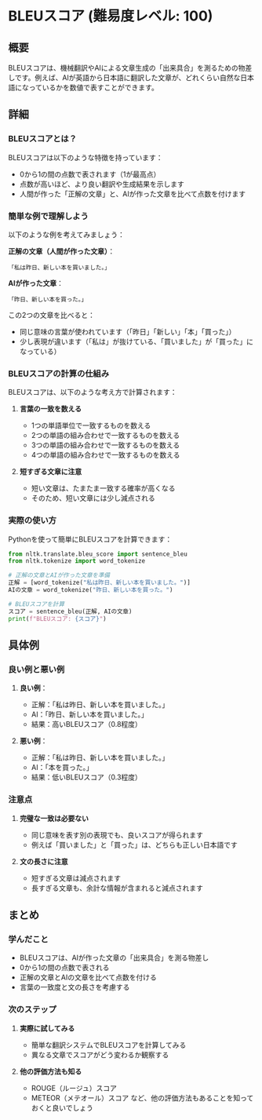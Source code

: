 # BLEUスコア (難易度レベル: 100)

## 概要
BLEUスコアは、機械翻訳やAIによる文章生成の「出来具合」を測るための物差しです。例えば、AIが英語から日本語に翻訳した文章が、どれくらい自然な日本語になっているかを数値で表すことができます。

## 詳細

### BLEUスコアとは？
BLEUスコアは以下のような特徴を持っています：
- 0から1の間の点数で表されます（1が最高点）
- 点数が高いほど、より良い翻訳や生成結果を示します
- 人間が作った「正解の文章」と、AIが作った文章を比べて点数を付けます

### 簡単な例で理解しよう
以下のような例を考えてみましょう：

**正解の文章（人間が作った文章）**：
```
「私は昨日、新しい本を買いました。」
```

**AIが作った文章**：
```
「昨日、新しい本を買った。」
```

この2つの文章を比べると：
- 同じ意味の言葉が使われています（「昨日」「新しい」「本」「買った」）
- 少し表現が違います（「私は」が抜けている、「買いました」が「買った」になっている）

### BLEUスコアの計算の仕組み
BLEUスコアは、以下のような考え方で計算されます：

1. **言葉の一致を数える**
   - 1つの単語単位で一致するものを数える
   - 2つの単語の組み合わせで一致するものを数える
   - 3つの単語の組み合わせで一致するものを数える
   - 4つの単語の組み合わせで一致するものを数える

2. **短すぎる文章に注意**
   - 短い文章は、たまたま一致する確率が高くなる
   - そのため、短い文章には少し減点される

### 実際の使い方
Pythonを使って簡単にBLEUスコアを計算できます：

```python
from nltk.translate.bleu_score import sentence_bleu
from nltk.tokenize import word_tokenize

# 正解の文章とAIが作った文章を準備
正解 = [word_tokenize("私は昨日、新しい本を買いました。")]
AIの文章 = word_tokenize("昨日、新しい本を買った。")

# BLEUスコアを計算
スコア = sentence_bleu(正解, AIの文章)
print(f"BLEUスコア: {スコア}")
```

## 具体例

### 良い例と悪い例
1. **良い例**：
   - 正解：「私は昨日、新しい本を買いました。」
   - AI：「昨日、新しい本を買いました。」
   - 結果：高いBLEUスコア（0.8程度）

2. **悪い例**：
   - 正解：「私は昨日、新しい本を買いました。」
   - AI：「本を買った。」
   - 結果：低いBLEUスコア（0.3程度）

### 注意点
1. **完璧な一致は必要ない**
   - 同じ意味を表す別の表現でも、良いスコアが得られます
   - 例えば「買いました」と「買った」は、どちらも正しい日本語です

2. **文の長さに注意**
   - 短すぎる文章は減点されます
   - 長すぎる文章も、余計な情報が含まれると減点されます

## まとめ

### 学んだこと
- BLEUスコアは、AIが作った文章の「出来具合」を測る物差し
- 0から1の間の点数で表される
- 正解の文章とAIの文章を比べて点数を付ける
- 言葉の一致度と文の長さを考慮する

### 次のステップ
1. **実際に試してみる**
   - 簡単な翻訳システムでBLEUスコアを計算してみる
   - 異なる文章でスコアがどう変わるか観察する

2. **他の評価方法も知る**
   - ROUGE（ルージュ）スコア
   - METEOR（メテオール）スコア
   など、他の評価方法もあることを知っておくと良いでしょう 
